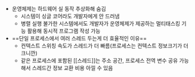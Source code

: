 - 운영체제는 하드웨어 실 동작 추상화해 숨김
	- 시스템이 싱글 코어라도 개발자에게 안 드러냄
	- 병렬 실행 불가한 시스템에서도 개발자가 운영체제가 제공하는 멀티태스킹 기능 활용해 동시적 프로그램 작성 가능
- ==단일 프로세스에서 여러 스레드 두는게 더 효율적인 이유==
	- 컨텍스트 스위칭 속도가 스레드가 더 빠름(프로세스는 컨텍스트 정보크기가 더 크니깐)
	- 같은 프로세스에 포함된 [[스레드]]는 주소 공간, 프로세스 전역 변수 공유 가능해서 스레드간 정보 교환 비용 아낄 수 있음